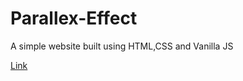 # Parallex-Effect

A simple website built using HTML,CSS and Vanilla JS

<a href="https://preyash-tryin-to-code.github.io/Parallex-Effect/">Link</a>
